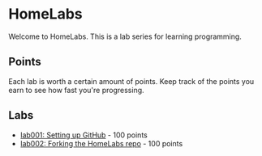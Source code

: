 # HomeLabs

Welcome to HomeLabs. This is a lab series for learning programming.

## Points

Each lab is worth a certain amount of points. Keep track of the points
you earn to see how fast you're progressing.

## Labs

* [lab001: Setting up GitHub](./lab001/README.md) - 100 points
* [lab002: Forking the HomeLabs repo](./lab002/README.md) - 100 points
